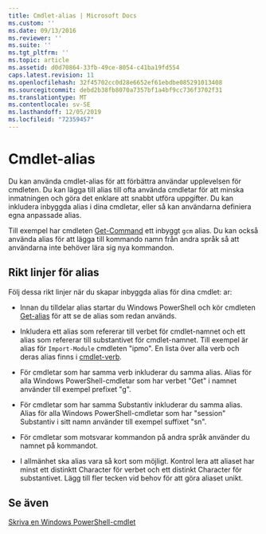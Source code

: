 ```yaml
---
title: Cmdlet-alias | Microsoft Docs
ms.custom: ''
ms.date: 09/13/2016
ms.reviewer: ''
ms.suite: ''
ms.tgt_pltfrm: ''
ms.topic: article
ms.assetid: d0d70864-33fb-49ce-8054-c41ba19fd554
caps.latest.revision: 11
ms.openlocfilehash: 32f45702cc0d28e6652ef61ebdbe085291013408
ms.sourcegitcommit: debd2b38fb8070a7357bf1a4bf9cc736f3702f31
ms.translationtype: MT
ms.contentlocale: sv-SE
ms.lasthandoff: 12/05/2019
ms.locfileid: "72359457"
---
```

# <a name="cmdlet-aliases"></a>Cmdlet-alias

Du kan använda cmdlet-alias för att förbättra användar upplevelsen för cmdleten. Du kan lägga till alias till ofta använda cmdletar för att minska inmatningen och göra det enklare att snabbt utföra uppgifter. Du kan inkludera inbyggda alias i dina cmdletar, eller så kan användarna definiera egna anpassade alias.

Till exempel har cmdleten [Get-Command](/powershell/module/microsoft.powershell.core/get-command) ett inbyggt `gcm` alias. Du kan också använda alias för att lägga till kommando namn från andra språk så att användarna inte behöver lära sig nya kommandon.

## <a name="alias-guidelines"></a>Rikt linjer för alias

Följ dessa rikt linjer när du skapar inbyggda alias för dina cmdlet: ar:

- Innan du tilldelar alias startar du Windows PowerShell och kör cmdleten [Get-alias](/powershell/module/Microsoft.PowerShell.Utility/Get-Alias) för att se de alias som redan används.

- Inkludera ett alias som refererar till verbet för cmdlet-namnet och ett alias som refererar till substantivet för cmdlet-namnet. Till exempel är alias för `Import-Module` cmdleten "ipmo". En lista över alla verb och deras alias finns i [cmdlet-verb](./approved-verbs-for-windows-powershell-commands.md).

- För cmdletar som har samma verb inkluderar du samma alias. Alias för alla Windows PowerShell-cmdletar som har verbet "Get" i namnet använder till exempel prefixet "g".

- För cmdletar som har samma Substantiv inkluderar du samma alias. Alias för alla Windows PowerShell-cmdletar som har "session" Substantiv i sitt namn använder till exempel suffixet "sn".

- För cmdletar som motsvarar kommandon på andra språk använder du namnet på kommandot.

- I allmänhet ska alias vara så kort som möjligt. Kontrol lera att aliaset har minst ett distinktt Character för verbet och ett distinkt Character för substantivet. Lägg till fler tecken vid behov för att göra aliaset unikt.

## <a name="see-also"></a>Se även

[Skriva en Windows PowerShell-cmdlet](./writing-a-windows-powershell-cmdlet.md)
